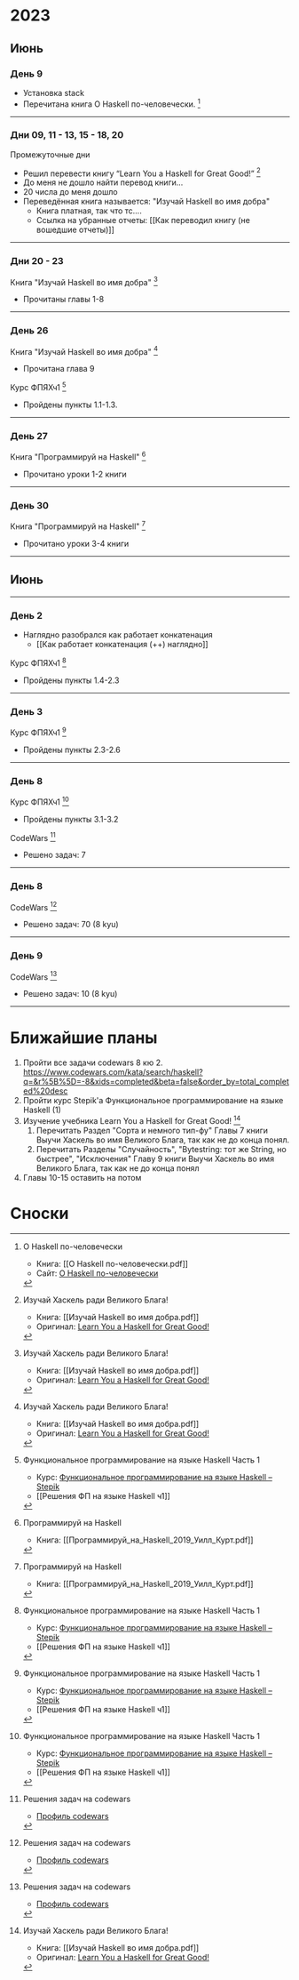 # 2023

## Июнь

### День 9

- Установка stack
- Перечитана книга О Haskell по-человечески. [^курс-ОХпЧ]

---
###  Дни 09, 11 - 13, 15 - 18, 20

Промежуточные дни
- Решил перевести книгу “Learn You a Haskell for Great Good!” [^book-lipovača]
- До меня не дошло найти перевод книги...
- 20 числа до меня дошло
- Переведённая книга называется: "Изучай Haskell во имя добра"
	- Книга платная, так что тс....
	- Ссылка на убранные отчеты: [[Как переводил книгу (не вошедшие отчеты)]]

---
### Дни 20 - 23

Книга "Изучай Haskell во имя добра" [^book-lipovača]
- Прочитаны главы 1-8 

---
### День 26

Книга "Изучай Haskell во имя добра" [^book-lipovača]
- Прочитана глава 9

Курс ФПЯХч1 [^stepik-ФПЯХч1]
- Пройдены пункты 1.1-1.3.

---
### День 27

Книга "Программируй на Haskell" [^book-GPH]
- Прочитано уроки 1-2 книги

---
### День 30

Книга "Программируй на Haskell" [^book-GPH]
- Прочитано уроки 3-4 книги

---
## Июнь 

---
### День 2

- Наглядно разобрался как работает конкатенация
	- [[Как работает конкатенация (++) наглядно]]


Курс ФПЯХч1 [^stepik-ФПЯХч1]
- Пройдены пункты 1.4-2.3

---
### День 3

Курс ФПЯХч1 [^stepik-ФПЯХч1]
- Пройдены пункты 2.3-2.6

---
### День 8

Курс ФПЯХч1 [^stepik-ФПЯХч1]
- Пройдены пункты 3.1-3.2

CodeWars [^codewars]
- Решено задач: 7

---
### День 8

CodeWars [^codewars]
- Решено задач: 70 (8 kyu)

---
### День 9

CodeWars [^codewars]
- Решено задач: 10 (8 kyu)

---
# Ближайшие планы

1. Пройти все задачи codewars 8 кю
	2. https://www.codewars.com/kata/search/haskell?q=&r%5B%5D=-8&xids=completed&beta=false&order_by=total_completed%20desc
3. Пройти курс Stepik'а Функциональное программирование на языке Haskell (1)
4. Изучение учебника Learn You a Haskell for Great Good! [^book-lipovača]
	1. Перечитать Раздел "Сорта и немного тип-фу" Главы 7 книги Выучи Хаскель во имя Великого Блага, так как не до конца понял.
	2. Перечитать Разделы "Случайность", "Bytestring: тот же String, но быстрее", "Исключения" Главу 9 книги Выучи Хаскель во имя Великого Блага, так как не до конца понял
5. Главы 10-15 оставить на потом


# Сноски

[^курс-ОХпЧ]: О Haskell по-человечески
	- Книга: [[О Haskell по-человечески.pdf]]
	- Сайт: [О Haskell по-человечески](https://www.ohaskell.guide/)

[^stepik-ФПЯХч1]: Функциональное программирование на языке Haskell Часть 1
	- Курс: [Функциональное программирование на языке Haskell – Stepik](https://stepik.org/course/75/syllabus)
	-  [[Решения ФП на языке Haskell ч1]]

[^book-lipovača]: Изучай Хаскель ради Великого Блага!
	- Книга: [[Изучай Haskell во имя добра.pdf]]
	- Оригинал: [Learn You a Haskell for Great Good!](http://learnyouahaskell.com/)

[^book-GPH]: Программируй на Haskell
	- Книга: [[Программируй_на_Haskell_2019_Уилл_Курт.pdf]]

[^codewars]: Решения задач на codewars
	- [Профиль codewars](https://www.codewars.com/users/Blezz-tech)
